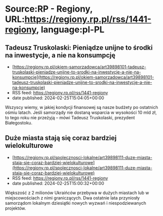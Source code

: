 # Source:RP - Regiony, URL:https://regiony.rp.pl/rss/1441-regiony, language:pl-PL

## Tadeusz Truskolaski: Pieniądze unijne to środki na inwestycje, a nie na konsumpcję
 - [https://regiony.rp.pl/okiem-samorzadowca/art39898101-tadeusz-truskolaski-pieniadze-unijne-to-srodki-na-inwestycje-a-nie-na-konsumpcje](https://regiony.rp.pl/okiem-samorzadowca/art39898101-tadeusz-truskolaski-pieniadze-unijne-to-srodki-na-inwestycje-a-nie-na-konsumpcje)
 - RSS feed: https://regiony.rp.pl/rss/1441-regiony
 - date published: 2024-02-25T15:04:05+00:00

Wszyscy wiemy, w jakiej kondycji finansowej są nasze budżety po ostatnich ośmiu latach. Jeśli samorządy nie dostaną wsparcia w wysokości 10 mld zł, to tego roku nie przeżyją – mówi Tadeusz Truskolaski, prezydent Białegostoku.

## Duże miasta stają się coraz bardziej wielokulturowe
 - [https://regiony.rp.pl/spolecznosci-lokalne/art39898111-duze-miasta-staja-sie-coraz-bardziej-wielokulturowe](https://regiony.rp.pl/spolecznosci-lokalne/art39898111-duze-miasta-staja-sie-coraz-bardziej-wielokulturowe)
 - RSS feed: https://regiony.rp.pl/rss/1441-regiony
 - date published: 2024-02-25T15:00:32+00:00

Większość z 2 milionów Ukraińców przebywa w dużych miastach lub w miejscowościach z nimi graniczących. Dwa ostatnie lata przyniosły samorządom lokalnym dziesiątki nowych wyzwań i niespodziewanych projektów.

